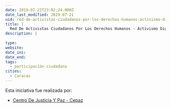 ```yaml
---
date: 2019-07-21T23:02:24.000Z
date_last_modified: 2019-07-21
uid: red-de-activistas-ciudadanos-por-los-derechos-humanos-activismo-digital
title: |
  Red De Activistas Ciudadanos Por Los Derechos Humanos - Activismo Digital
description: |
  
type: 
website: 
date_ini: 
date_end: 
tags:
  - participación-ciudadana
cities: 
  - Caracas
---
```


Esta iniciativa fue realizada por:

- [Centro De Justicia Y Paz - Cepaz](/organizaciones/centro-de-justicia-y-paz-cepaz)
